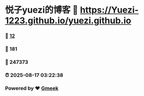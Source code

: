 # 悦子yuezi的博客 :link: https://Yuezi-1223.github.io/yuezi.github.io 
### :page_facing_up: [12](https://Yuezi-1223.github.io/yuezi.github.io/tag.html) 
### :speech_balloon: 181 
### :hibiscus: 247373 
### :alarm_clock: 2025-08-17 03:22:38 
### Powered by :heart: [Gmeek](https://github.com/Meekdai/Gmeek)
